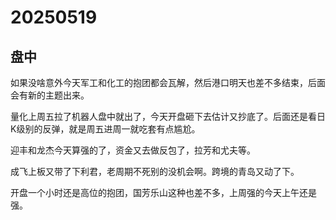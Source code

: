 # 20250519

## 盘中

如果没啥意外今天军工和化工的抱团都会瓦解，然后港口明天也差不多结束，后面会有新的主题出来。

量化上周五拉了机器人盘中就出了，今天开盘砸下去估计又抄底了。后面还是看日K级别的反弹，就是周五进周一就吃套有点尴尬。

迎丰和龙杰今天算强的了，资金又去做反包了，拉芳和尤夫等。

成飞上板又带了下利君，老周期不死别的没机会啊。跨境的青岛又动了下。

开盘一个小时还是高位的抱团，国芳乐山这种也差不多，上周强的今天上午还是强。
